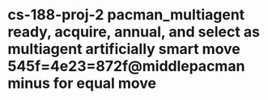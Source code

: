 # cs-188-proj-2 pacman_multiagent ready, acquire, annual, and select as multiagent artificially smart move 545f=4e23=872f@middlepacman minus for equal move
